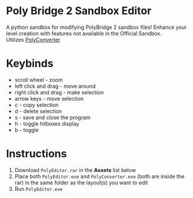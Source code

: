 # Poly Bridge 2 Sandbox Editor
 A python sandbox for modifying PolyBridge 2 sandbox files! Enhance your level creation with features not available in the Official Sandbox.  
 Utilizes [PolyConverter](https://github.com/orchidalloy/PolyConverter)

# Keybinds
- scroll wheel - zoom
- left click and drag - move around
- right click and drag - make selection
- arrow keys - move selection
- c - copy selection
- d - delete selection
- s - save and close the program
- h - toggle hitboxes display
- b - toggle

# Instructions

1. Download `PolyEditor.rar` in the **Assets** list below
2. Place both `PolyEditor.exe` and `PolyConverter.exe` (both are inside the rar) in the same folder as the layout(s) you want to edit
3. Run `PolyEditor.exe`